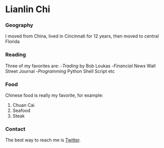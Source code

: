 # Lianlin Chi

### Geography

I moved from China, lived in Cincinnati for 12 years, then moved to central Florida

### Reading
Three of my favorites are:
-*Trading* by Bob Loukas
-*Financial News* Wall Street Journal
-*Programming* Python Shell Script etc

### Food

Chinese food is really my favorite, for example:
1. Chuan Cai
2. Seafood
3. Steak

### Contact

The best way to reach me is [Twitter](https://twitter.com/LIANLINCHI).


